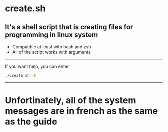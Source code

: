 # create.sh
## It's a shell script that is creating files for programming in linux system
* Compatible at least with bash and zsh
* All of the script works with arguments

---
If you want help, you can enter
```bash
./create.sh -h
```
---
# Unfortinately, all of the system messages are in french as the same as the guide
